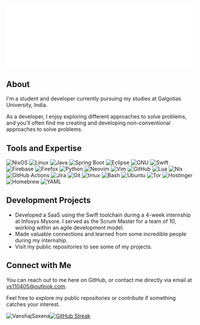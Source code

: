 ![Welcome](./gifs/topGif(5)-501-delay.gif)

## About
I'm a student and developer currently pursuing my studies at Galgotias University, India.

As a developer, I enjoy exploring different approaches to solve problems, and you'll often find me creating and developing non-conventional approaches to solve problems.

## Tools and Expertise
![NixOS](https://img.shields.io/badge/NixOS-5277C3?logo=nixos&logoColor=fff)
![Linux](https://img.shields.io/badge/Linux-FCC624?logo=linux&logoColor=black)
![Java](https://img.shields.io/badge/Java-%23ED8B00.svg?logo=openjdk&logoColor=white)
![Spring Boot](https://img.shields.io/badge/Spring%20Boot-6DB33F?logo=springboot&logoColor=fff)
![Eclipse](https://img.shields.io/badge/Eclipse-FE7A16.svg?logo=Eclipse&logoColor=white)
![GNU](https://img.shields.io/badge/GNU-000000?logo=gnu&logoColor=white)
![Swift](https://img.shields.io/badge/Swift-F54A2A?logo=swift&logoColor=white)
![Firebase](https://img.shields.io/badge/Firebase-039BE5?logo=Firebase&logoColor=white)
![Firefox](https://img.shields.io/badge/Firefox-FF7139?logo=Firefox&logoColor=white)
![Python](https://img.shields.io/badge/Python-3776AB?logo=python&logoColor=fff)
![Neovim](https://img.shields.io/badge/Neovim-57A143?logo=neovim&logoColor=fff)
![Vim](https://img.shields.io/badge/Vim-%2311AB00.svg?logo=vim&logoColor=white)
![GitHub](https://img.shields.io/badge/GitHub-%23121011.svg?logo=github&logoColor=white)
![Lua](https://img.shields.io/badge/Lua-%232C2D72.svg?logo=lua&logoColor=white)
![Nix](https://img.shields.io/badge/Nix-5277C3.svg?&logo=NixOS&logoColor=white)
![GitHub Actions](https://img.shields.io/badge/GitHub_Actions-2088FF?logo=github-actions&logoColor=white)
![Jira](https://img.shields.io/badge/Jira-0052CC?logo=jira&logoColor=fff)
![Git](https://img.shields.io/badge/Git-F05032?logo=git&logoColor=fff)
![tmux](https://img.shields.io/badge/tmux-1BB91F?logo=tmux&logoColor=fff)
![Bash](https://img.shields.io/badge/Bash-4EAA25?logo=gnubash&logoColor=fff)
![Ubuntu](https://img.shields.io/badge/Ubuntu-E95420?logo=ubuntu&logoColor=white)
![Tor](https://img.shields.io/badge/Tor-7D4698?logo=Tor-Browser&logoColor=white)
![Hostinger](https://img.shields.io/badge/Hostinger-673DE6?logo=hostinger&logoColor=fff)
![Homebrew](https://img.shields.io/badge/Homebrew-FBB040?logo=homebrew&logoColor=fff)
![YAML](https://img.shields.io/badge/YAML-CB171E?logo=yaml&logoColor=fff)
## Development Projects

- Developed a SaaS using the Swift toolchain during a 4-week internship at
Infosys Mysore. I served as the Scrum Master for a team of 10, working within
an agile development model.
- Made valuable connections and learned from some incredible people during my
internship.
- Visit my public repositories to see some of my projects.

## Connect with Me

You can reach out to me here on GitHub, or contact me directly via email at [vs110405@outlook.com](mailto:vs110405@outlook.com).

Feel free to explore my public repositories or contribute if something catches your interest.

<p><img align="left" src="https://github-readme-stats.vercel.app/api/top-langs?username=VanshajSaxena&show_icons=true&locale=en&layout=compact" alt="VanshajSaxena" /></p>
<a href="https://git.io/streak-stats"><img src="https://streak-stats.demolab.com?user=VanshajSaxena&hide_border=true" alt="GitHub Streak" /></a>
